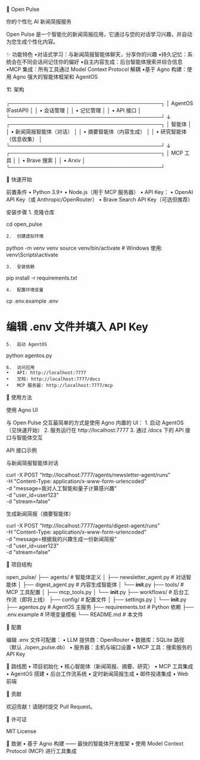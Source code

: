 🌟 Open Pulse

你的个性化 AI 新闻简报服务

Open Pulse 是一个智能化的新闻简报应用，它通过与您的对话学习兴趣，并自动为您生成个性化内容。

✨ 功能特色
•对话式学习：与新闻简报智能体聊天，分享你的兴趣
•持久记忆：系统会在不同会话间记住你的偏好
•自主内容生成：后台智能体搜索并综合信息
•MCP 集成：所有工具通过 Model Context Protocol 解耦
•基于 Agno 构建：使用 Agno 强大的智能体框架和 AgentOS

🏗️ 架构

┌─────────────────────────────────────────┐
│         AgentOS (FastAPI)               │
│  • 会话管理                             │
│  • 记忆管理                             │
│  • API 接口                             │
└─────────────────────────────────────────┘
                  ↓
┌─────────────────────────────────────────┐
│            智能体                       │
│  • 新闻简报智能体（对话）               │
│  • 摘要智能体（内容生成）               │
│  • 研究智能体（信息收集）               │
└─────────────────────────────────────────┘
                  ↓
┌─────────────────────────────────────────┐
│         MCP 工具                        │
│  • Brave 搜索                           │
│  • Arxiv                                │
└─────────────────────────────────────────┘

🚀 快速开始

前置条件
	•	Python 3.9+
	•	Node.js（用于 MCP 服务器）
	•	API Key：
	•	OpenAI API Key（或 Anthropic/OpenRouter）
	•	Brave Search API Key（可选但推荐）

安装步骤
	1.	克隆仓库

cd open_pulse


	2.	创建虚拟环境

python -m venv venv
source venv/bin/activate  # Windows 使用: venv\Scripts\activate


	3.	安装依赖

pip install -r requirements.txt


	4.	配置环境变量

cp .env.example .env
# 编辑 .env 文件并填入 API Key


	5.	启动 AgentOS

python agentos.py


	6.	访问应用
	•	API: http://localhost:7777
	•	文档: http://localhost:7777/docs
	•	MCP 服务器: http://localhost:7777/mcp

📖 使用方法

使用 Agno UI

与 Open Pulse 交互最简单的方式是使用 Agno 内置的 UI：
	1.	启动 AgentOS（见快速开始）
	2.	服务运行在 http://localhost:7777
	3.	通过 /docs 下的 API 接口与智能体交互

API 接口示例

与新闻简报智能体对话

curl -X POST "http://localhost:7777/agents/newsletter-agent/runs" \
  -H "Content-Type: application/x-www-form-urlencoded" \
  -d "message=我对人工智能和量子计算感兴趣" \
  -d "user_id=user123" \
  -d "stream=false"

生成新闻简报（摘要智能体）

curl -X POST "http://localhost:7777/agents/digest-agent/runs" \
  -H "Content-Type: application/x-www-form-urlencoded" \
  -d "message=根据我的兴趣生成一份新闻简报" \
  -d "user_id=user123" \
  -d "stream=false"

📁 项目结构

open_pulse/
├── agents/                 # 智能体定义
│   ├── newsletter_agent.py # 对话智能体
│   ├── digest_agent.py     # 内容生成智能体
│   └── __init__.py
├── tools/                  # MCP 工具配置
│   ├── mcp_tools.py
│   └── __init__.py
├── workflows/              # 后台工作流（即将上线）
├── config/                 # 配置文件
│   ├── settings.py
│   └── __init__.py
├── agentos.py              # AgentOS 主服务
├── requirements.txt        # Python 依赖
├── .env.example            # 环境变量模板
└── README.md               # 本文件

🔧 配置

编辑 .env 文件可配置：
	•	LLM 提供商：OpenRouter
	•	数据库：SQLite 路径（默认 ./open_pulse.db）
	•	服务器：主机与端口设置
	•	MCP 工具：搜索服务的 API Key

🎯 路线图
	•	项目初始化
	•	核心智能体（新闻简报、摘要、研究）
	•	MCP 工具集成
	•	AgentOS 搭建
	•	后台工作流系统
	•	定时新闻简报生成
	•	邮件投递集成
	•	Web 前端

🤝 贡献

欢迎贡献！请随时提交 Pull Request。

📄 许可证

MIT License

🙏 致谢
	•	基于 Agno 构建 —— 最快的智能体开发框架
	•	使用 Model Context Protocol (MCP) 进行工具集成

